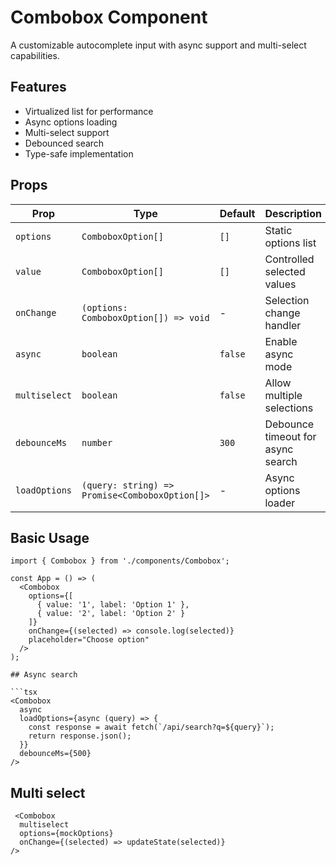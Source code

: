 # Combobox Component

A customizable autocomplete input with async support and multi-select capabilities.

## Features
- Virtualized list for performance
- Async options loading
- Multi-select support
- Debounced search
- Type-safe implementation

## Props

| Prop | Type | Default | Description |
|------|------|---------|-------------|
| `options` | `ComboboxOption[]` | `[]` | Static options list |
| `value` | `ComboboxOption[]` | `[]` | Controlled selected values |
| `onChange` | `(options: ComboboxOption[]) => void` | - | Selection change handler |
| `async` | `boolean` | `false` | Enable async mode |
| `multiselect` | `boolean` | `false` | Allow multiple selections |
| `debounceMs` | `number` | `300` | Debounce timeout for async search |
| `loadOptions` | `(query: string) => Promise<ComboboxOption[]>` | - | Async options loader |

## Basic Usage

```tsx
import { Combobox } from './components/Combobox';

const App = () => (
  <Combobox
    options={[
      { value: '1', label: 'Option 1' },
      { value: '2', label: 'Option 2' }
    ]}
    onChange={(selected) => console.log(selected)}
    placeholder="Choose option"
  />
);

## Async search

```tsx
<Combobox
  async
  loadOptions={async (query) => {
    const response = await fetch(`/api/search?q=${query}`);
    return response.json();
  }}
  debounceMs={500}
/>
```
## Multi select

```tsx
 <Combobox
  multiselect
  options={mockOptions}
  onChange={(selected) => updateState(selected)}
/>
```
